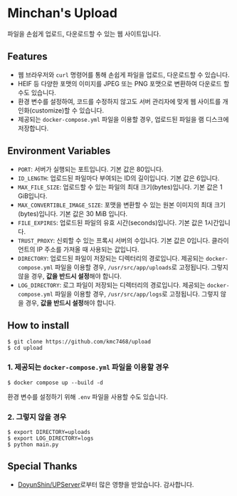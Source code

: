 # Minchan's Upload
파일을 손쉽게 업로드, 다운로드할 수 있는 웹 사이트입니다.

## Features
- 웹 브라우저와 `curl` 명령어를 통해 손쉽게 파일을 업로드, 다운로드할 수 있습니다.
- HEIF 등 다양한 포맷의 이미지를 JPEG 또는 PNG 포맷으로 변환하여 다운로드 할 수도 있습니다.
- 환경 변수를 설정하여, 코드를 수정하지 않고도 서버 관리자에 맞게 웹 사이트를 개인화(customize)할 수 있습니다.
- 제공되는 `docker-compose.yml` 파일을 이용할 경우, 업로드된 파일을 램 디스크에 저장합니다.

## Environment Variables
- `PORT`: 서버가 실행되는 포트입니다. 기본 값은 80입니다.
- `ID_LENGTH`: 업로드된 파일마다 부여되는 ID의 길이입니다. 기본 값은 6입니다.
- `MAX_FILE_SIZE`: 업로드할 수 있는 파일의 최대 크기(bytes)입니다. 기본 값은 1 GiB입니다.
- `MAX_CONVERTIBLE_IMAGE_SIZE`: 포맷을 변환할 수 있는 원본 이미지의 최대 크기(bytes)입니다. 기본 값은 30 MiB 입니다.
- `FILE_EXPIRES`: 업로드된 파일의 유효 시간(seconds)입니다. 기본 값은 1시간입니다.
- `TRUST_PROXY`: 신뢰할 수 있는 프록시 서버의 수입니다. 기본 값은 0입니다. 클라이언트의 IP 주소를 가져올 때 사용되는 값입니다.
- `DIRECTORY`: 업로드된 파일이 저장되는 디렉터리의 경로입니다. 제공되는 `docker-compose.yml` 파일을 이용할 경우, `/usr/src/app/uploads`로 고정됩니다. 그렇지 않을 경우, **값을 반드시 설정**해야 합니다.
- `LOG_DIRECTORY`: 로그 파일이 저장되는 디렉터리의 경로입니다. 제공되는 `docker-compose.yml` 파일을 이용할 경우, `/usr/src/app/logs`로 고정됩니다. 그렇지 않을 경우, **값을 반드시 설정**해야 합니다.

## How to install
```
$ git clone https://github.com/kmc7468/upload
$ cd upload
```

### 1. 제공되는 `docker-compose.yml` 파일을 이용할 경우
```
$ docker compose up --build -d
```
환경 변수를 설정하기 위해 `.env` 파일을 사용할 수도 있습니다.

### 2. 그렇지 않을 경우
```
$ export DIRECTORY=uploads
$ export LOG_DIRECTORY=logs
$ python main.py
```

## Special Thanks
- [DoyunShin/UPServer](https://github.com/DoyunShin/UPServer)로부터 많은 영향을 받았습니다. 감사합니다.